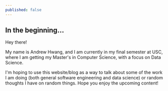 ```yaml
---
published: false
---
```


## In the beginning...

Hey there!

My name is Andrew Hwang, and I am currently in my final semester at USC, where I am getting my Master's in Computer Science, with a focus on Data Science.

I'm hoping to use this website/blog as a way to talk about some of the work I am doing (both general software engineering and data science) or random thoughts I have on random things. Hope you enjoy the upcoming content!
